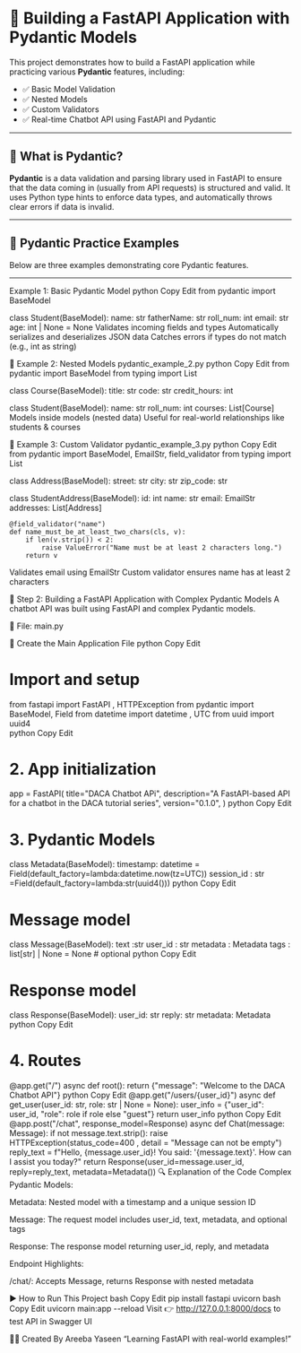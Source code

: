 # 🚀 Building a FastAPI Application with Pydantic Models

This project demonstrates how to build a FastAPI application while practicing various **Pydantic** features, including:

- ✅ Basic Model Validation
- ✅ Nested Models
- ✅ Custom Validators
- ✅ Real-time Chatbot API using FastAPI and Pydantic

---

## 📘 What is Pydantic?

**Pydantic** is a data validation and parsing library used in FastAPI to ensure that the data coming in (usually from API requests) is structured and valid. It uses Python type hints to enforce data types, and automatically throws clear errors if data is invalid.

---

## 🧪 Pydantic Practice Examples

Below are three examples demonstrating core Pydantic features.

---
 Example 1: Basic Pydantic Model
python
Copy
Edit
from pydantic import BaseModel

class Student(BaseModel):
    name: str
    fatherName: str
    roll_num: int
    email: str 
    age: int | None = None
Validates incoming fields and types
Automatically serializes and deserializes JSON data
Catches errors if types do not match (e.g., int as string)

🧱 Example 2: Nested Models pydantic_example_2.py
python
Copy
Edit
from pydantic import BaseModel
from typing import List

class Course(BaseModel):
    title: str
    code: str
    credit_hours: int

class Student(BaseModel):
    name: str
    roll_num: int
    courses: List[Course]
Models inside models (nested data)
Useful for real-world relationships like students & courses

🧪 Example 3: Custom Validator pydantic_example_3.py
python
Copy
Edit
from pydantic import BaseModel, EmailStr, field_validator
from typing import List

class Address(BaseModel):
    street: str
    city: str
    zip_code: str

class StudentAddress(BaseModel):
    id: int
    name: str
    email: EmailStr
    addresses: List[Address]

    @field_validator("name")
    def name_must_be_at_least_two_chars(cls, v):
        if len(v.strip()) < 2:
            raise ValueError("Name must be at least 2 characters long.")
        return v
Validates email using EmailStr
Custom validator ensures name has at least 2 characters

💬 Step 2: Building a FastAPI Application with Complex Pydantic Models
A chatbot API was built using FastAPI and complex Pydantic models.

📁 File: main.py

📄 Create the Main Application File
python
Copy
Edit
# Import and setup
from fastapi import FastAPI , HTTPException
from pydantic import BaseModel, Field
from datetime import datetime , UTC
from uuid import uuid4        
python
Copy
Edit
# 2. App initialization
app = FastAPI(
    title="DACA Chatbot APi",
    description="A FastAPI-based API for a chatbot in the DACA tutorial series",
    version="0.1.0",
)
python
Copy
Edit
# 3. Pydantic Models
class Metadata(BaseModel):
    timestamp: datetime = Field(default_factory=lambda:datetime.now(tz=UTC))
    session_id : str =Field(default_factory=lambda:str(uuid4()))
python
Copy
Edit
# Message model
class Message(BaseModel):
    text :str
    user_id : str
    metadata : Metadata
    tags : list[str] | None = None  # optional
python
Copy
Edit
# Response model
class Response(BaseModel):
    user_id: str
    reply: str
    metadata: Metadata
python
Copy
Edit
# 4. Routes
@app.get("/")
async def root():
    return {"message": "Welcome to the DACA Chatbot API"}
python
Copy
Edit
@app.get("/users/{user_id}")
async def get_user(user_id: str, role: str | None = None):
    user_info = {"user_id": user_id, "role": role if role else "guest"}
    return user_info
python
Copy
Edit
@app.post("/chat", response_model=Response)
async def Chat(message: Message):
    if not message.text.strip():
        raise HTTPException(status_code=400 , detail = "Message can not be empty")
    reply_text = f"Hello, {message.user_id}! You said: '{message.text}'. How can I assist you today?"
    return Response(user_id=message.user_id, reply=reply_text, metadata=Metadata())
🔍 Explanation of the Code
Complex Pydantic Models:

Metadata: Nested model with a timestamp and a unique session ID

Message: The request model includes user_id, text, metadata, and optional tags

Response: The response model returning user_id, reply, and metadata

Endpoint Highlights:

/chat/: Accepts Message, returns Response with nested metadata

▶️ How to Run This Project
bash
Copy
Edit
pip install fastapi uvicorn
bash
Copy
Edit
uvicorn main:app --reload
Visit 👉 http://127.0.0.1:8000/docs to test API in Swagger UI

👩‍💻 Created By
Areeba Yaseen
“Learning FastAPI with real-world examples!”

